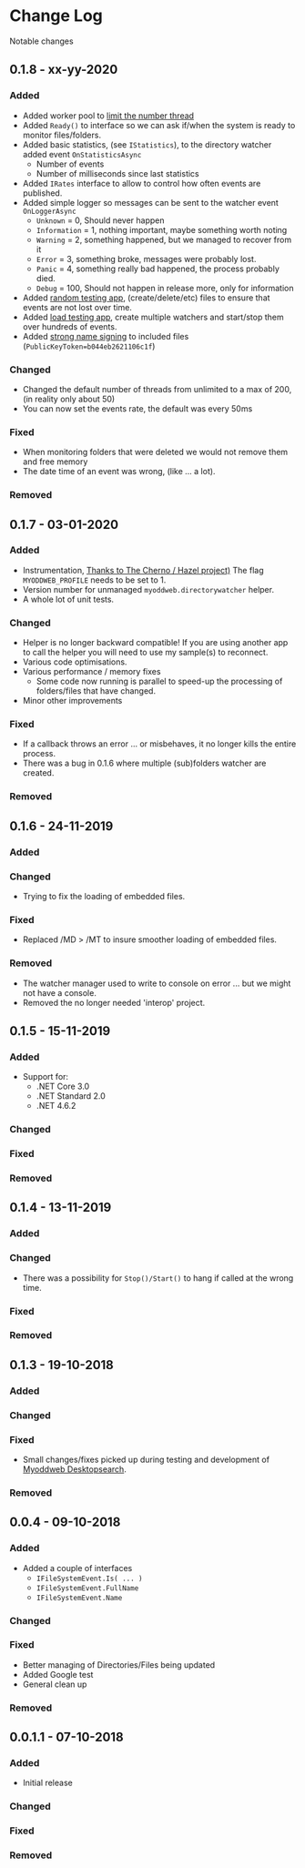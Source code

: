 # Change Log

Notable changes

## 0.1.8 - xx-yy-2020

### Added

- Added worker pool to [limit the number thread](https://github.com/FFMG/myoddweb.directorywatcher/issues/8)
- Added `Ready()` to interface so we can ask if/when the system is ready to monitor files/folders.
- Added basic statistics, (see `IStatistics`), to the directory watcher added event `OnStatisticsAsync`
  - Number of events
  - Number of milliseconds since last statistics
- Added `IRates` interface to allow to control how often events are published.
- Added simple logger so messages can be sent to the watcher event `OnLoggerAsync`
  - `Unknown` = 0, Should never happen
  - `Information` = 1, nothing important, maybe something worth noting
  - `Warning` = 2, something happened, but we managed to recover from it
  - `Error` = 3, something broke, messages were probably lost.
  - `Panic` = 4, something really bad happened, the process probably died.
  - `Debug` = 100, Should not happen in release more, only for information
- Added [random testing app](testing.md), (create/delete/etc) files to ensure that events are not lost over time.
- Added [load testing app](testing.md), create multiple watchers and start/stop them over hundreds of events.
- Added [strong name signing](https://github.com/FFMG/myoddweb.directorywatcher/issues/9) to included files (`PublicKeyToken=b044eb2621106c1f`)

### Changed

- Changed the default number of threads from unlimited to a max of 200, (in reality only about 50)
- You can now set the events rate, the default was every 50ms

### Fixed

- When monitoring folders that were deleted we would not remove them and free memory
- The date time of an event was wrong, (like ... a lot).

### Removed

## 0.1.7 - 03-01-2020

### Added

- Instrumentation, [Thanks to The Cherno / Hazel project)](https://github.com/TheCherno/Hazel/)
  The flag `MYODDWEB_PROFILE` needs to be set to 1.
- Version number for unmanaged `myoddweb.directorywatcher` helper.
- A whole lot of unit tests.

### Changed

- Helper is no longer backward compatible! If you are using another app to call the helper you will need to use my sample(s) to reconnect.
- Various code optimisations.
- Various performance / memory fixes
  - Some code now running is parallel to speed-up the processing of folders/files that have changed.
- Minor other improvements

### Fixed

- If a callback throws an error ... or misbehaves, it no longer kills the entire process.
- There was a bug in 0.1.6 where multiple (sub)folders watcher are created.

### Removed

## 0.1.6 - 24-11-2019

### Added

### Changed

- Trying to fix the loading of embedded files.

### Fixed

- Replaced /MD > /MT to insure smoother loading of embedded files.

### Removed

- The watcher manager used to write to console on error ... but we might not have a console.
- Removed the no longer needed 'interop' project.

## 0.1.5 - 15-11-2019

### Added

- Support for:
  - .NET Core 3.0
  - .NET Standard 2.0
  - .NET 4.6.2

### Changed

### Fixed

### Removed

## 0.1.4 - 13-11-2019

### Added

### Changed

- There was a possibility for `Stop()/Start()` to hang if called at the wrong time.

### Fixed

### Removed

## 0.1.3 - 19-10-2018

### Added

### Changed

### Fixed

- Small changes/fixes picked up during testing and development of [Myoddweb Desktopsearch](https://github.com/FFMG/myoddweb.desktopsearch).

### Removed

## 0.0.4 - 09-10-2018

### Added

- Added a couple of interfaces
  - `IFileSystemEvent.Is( ... )`
  - `IFileSystemEvent.FullName`
  - `IFileSystemEvent.Name`

### Changed

### Fixed

- Better managing of Directories/Files being updated
- Added Google test
- General clean up

### Removed

## 0.0.1.1 - 07-10-2018

### Added

- Initial release

### Changed

### Fixed

### Removed
